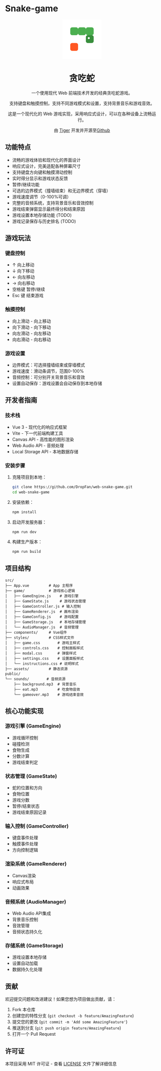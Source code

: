 # Snake-game
<div class="app-desc" style="text-align:center" align="center">
    <a href="https://github.com/DropFan/snake-game?from=github-readme" target="_blank"><img src="./snake.png" width=128 height=128 alt="贪吃蛇 By Tiger https://github.com/DropFan" /></a>
    <h1>贪吃蛇</h1>
    <p>一个使用现代 Web 前端技术开发的经典贪吃蛇游戏。</p>
    <p>支持键盘和触摸控制，支持不同游戏模式和设置，支持背景音乐和游戏音效。</p>
    <p>这是一个现代化的 Web 游戏实现，采用响应式设计，可以在各种设备上流畅运行。</p>
    <p>由 <a href="https://github.com/DropFan">Tiger</a> 开发并开源至<a href="https://github.com/DropFan/snake-game/">Github</a></p>
</div>

## 功能特点

- 流畅的游戏体验和现代化的界面设计
- 响应式设计，完美适配各种屏幕尺寸
- 支持键盘方向键和触摸滑动控制
- 实时得分显示和游戏状态反馈
- 暂停/继续功能
- 可选的边界模式（撞墙结束）和无边界模式（穿墙）
- 游戏速度调节（0-100%可调）
- 完整的音频系统，支持背景音乐和音效控制
- 游戏结束弹窗显示最终得分和结束原因
- 游戏设置本地存储功能 (TODO)
- 游戏记录保存与历史排名 (TODO)

## 游戏玩法

### 键盘控制
- ↑ 向上移动
- ↓ 向下移动
- ← 向左移动
- → 向右移动
- 空格键 暂停/继续
- Esc 键 结束游戏

### 触摸控制
- 向上滑动 - 向上移动
- 向下滑动 - 向下移动
- 向左滑动 - 向左移动
- 向右滑动 - 向右移动

### 游戏设置
- 边界模式：可选择撞墙结束或穿墙模式
- 游戏速度：滑动条调节，范围0-100%
- 音频控制：可分别开关背景音乐和音效
- 设置自动保存：游戏设置会自动保存到本地存储

## 开发者指南

### 技术栈

- Vue 3 - 现代化的响应式框架
- Vite - 下一代前端构建工具
- Canvas API - 高性能的图形渲染
- Web Audio API - 音频处理
- Local Storage API - 本地数据存储

### 安装步骤

1. 克隆项目到本地：
   ```bash
   git clone https://github.com/DropFan/web-snake-game.git
   cd web-snake-game
   ```

2. 安装依赖：
   ```bash
   npm install
   ```

3. 启动开发服务器：
   ```bash
   npm run dev
   ```

4. 构建生产版本：
   ```bash
   npm run build
   ```

## 项目结构

```
src/
├── App.vue         # App 主程序
├── game/           # 游戏核心逻辑
│   ├── GameEngine.js    # 游戏引擎
│   ├── GameState.js     # 游戏状态管理
│   ├── GameController.js # 输入控制
│   ├── GameRenderer.js  # 画布渲染
│   ├── GameConfig.js    # 游戏配置
│   ├── GameStorage.js   # 本地存储管理
│   └── AudioManager.js  # 音频管理
├── components/     # Vue组件
├── styles/         # CSS样式文件
│   ├── game.css        # 游戏主样式
│   ├── controls.css    # 控制面板样式
│   ├── modal.css       # 弹窗样式
│   ├── settings.css    # 设置面板样式
│   └── instructions.css # 说明样式
├── assets/         # 静态资源
public/
└── sounds/        # 音频资源
    ├── background.mp3  # 背景音乐
    ├── eat.mp3         # 吃食物音效
    └── gameover.mp3    # 游戏结束音效
```

## 核心功能实现

### 游戏引擎 (GameEngine)
- 游戏循环控制
- 碰撞检测
- 食物生成
- 分数计算
- 游戏结束判定

### 状态管理 (GameState)
- 蛇的位置和方向
- 食物位置
- 游戏分数
- 暂停/结束状态
- 游戏结束原因记录

### 输入控制 (GameController)
- 键盘事件处理
- 触摸事件处理
- 方向控制逻辑

### 渲染系统 (GameRenderer)
- Canvas渲染
- 响应式布局
- 动画效果

### 音频系统 (AudioManager)
- Web Audio API集成
- 背景音乐控制
- 音效管理
- 音频状态持久化

### 存储系统 (GameStorage)
- 游戏设置本地存储
- 设置自动加载
- 数据持久化处理

## 贡献

欢迎提交问题和改进建议！如果您想为项目做出贡献，请：

1. Fork 本仓库
2. 创建您的特性分支 (`git checkout -b feature/AmazingFeature`)
3. 提交您的更改 (`git commit -m 'Add some AmazingFeature'`)
4. 推送到分支 (`git push origin feature/AmazingFeature`)
5. 打开一个 Pull Request

## 许可证

本项目采用 MIT 许可证 - 查看 [LICENSE](LICENSE) 文件了解详细信息

